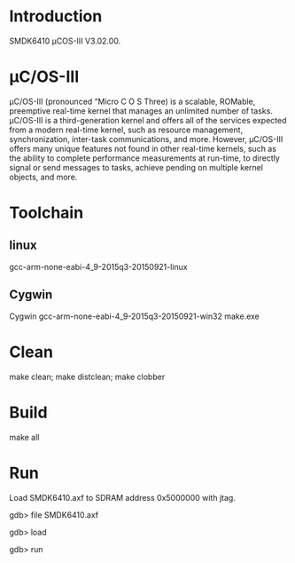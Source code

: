 # Introduction
SMDK6410 μCOS-III V3.02.00.

# μC/OS-III

μC/OS-III (pronounced “Micro C O S Three) is a scalable, ROMable, preemptive real-time kernel that manages an unlimited number of tasks. μC/OS-III is a third-generation kernel and offers all of the services expected from a modern real-time kernel, such as resource management, synchronization, inter-task communications, and more. However, μC/OS-III offers many unique features not found in other real-time kernels, such as the ability to complete performance measurements at run-time, to directly signal or send messages to tasks, achieve pending on multiple kernel objects, and more.

# Toolchain
## linux
gcc-arm-none-eabi-4_9-2015q3-20150921-linux
## Cygwin
Cygwin gcc-arm-none-eabi-4_9-2015q3-20150921-win32 make.exe

# Clean
make clean; make distclean; make clobber

# Build
make all

# Run
Load SMDK6410.axf to SDRAM address 0x5000000 with jtag.

gdb> file SMDK6410.axf

gdb> load

gdb> run

